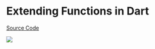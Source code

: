 # Extending Functions in Dart

[Source Code](../source/extending-functions-in-dart.dart)

![](../images/extending-functions-in-dart.jpg)
